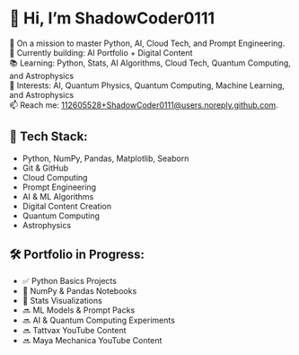 # 👋 Hi, I’m ShadowCoder0111

🎯 On a mission to master Python, AI, Cloud Tech, and Prompt Engineering.  
🚀 Currently building: AI Portfolio + Digital Content  
📚 Learning: Python, Stats, AI Algorithms, Cloud Tech, Quantum Computing, and Astrophysics  
🧠 Interests: AI, Quantum Physics, Quantum Computing, Machine Learning, and Astrophysics  
📫 Reach me: 112605528+ShadowCoder0111@users.noreply.github.com.

## 🧰 Tech Stack:
- Python, NumPy, Pandas, Matplotlib, Seaborn
- Git & GitHub
- Cloud Computing
- Prompt Engineering
- AI & ML Algorithms
- Digital Content Creation
- Quantum Computing
- Astrophysics

## 🛠️ Portfolio in Progress:
- ✅ Python Basics Projects  
- 🔄 NumPy & Pandas Notebooks  
- 🔄 Stats Visualizations  
- 🔜 ML Models & Prompt Packs  
- 🔜 AI & Quantum Computing Experiments
- 🔜 Tattvax YouTube Content  
- 🔜 Maya Mechanica YouTube Content 
